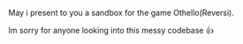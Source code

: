 May i present to you a sandbox for the game Othello(Reversi).

Im sorry for anyone looking into this messy codebase 👍
